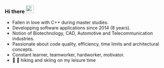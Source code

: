 ### Hi there <img src="https://media.giphy.com/media/hvRJCLFzcasrR4ia7z/giphy.gif" width="25px">

- Fallen in love with C++ during master studies.
- Developping software applications since 2014 (8 years).
- Notion of Biotechnology, CAD, Automotive and Telecommunication industries. 
- Passionate about code quality, efficiency, time limits and architectural concepts.
- Constant learner, teamworker, hardworker, motivator.
- :sunrise_over_mountains: :ski: hiking and skiing on my leisure time
